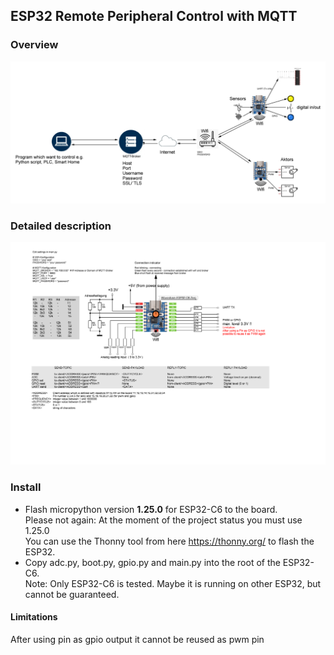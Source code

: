 ## ESP32 Remote Peripheral Control with MQTT
### Overview

![alt text](docu/overview.png "Overview")
### Detailed description

![alt text](docu/Client-Waveshare-ESP32C6.png "Title")

### Install
- Flash micropython version **1.25.0** for ESP32-C6 to the board.     
Please not again: At the moment of the project status you must use 1.25.0    
You can use the Thonny tool from here https://thonny.org/ to flash the ESP32.     
- Copy adc.py, boot.py, gpio.py and main.py into the root of the ESP32-C6.   
Note: Only ESP32-C6 is tested. Maybe it is running on other ESP32, but cannot be guaranteed.    
#### Limitations
After using pin as gpio output it cannot be reused as pwm pin  


